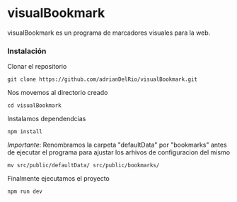 # visualBookmark
visualBookmark es un programa de marcadores visuales para la web.

### Instalación

Clonar el repositorio

```
git clone https://github.com/adrianDelRio/visualBookmark.git
```

Nos movemos al directorio creado

```
cd visualBookmark
```

Instalamos dependendcias

```
npm install
```

*Importante*: Renombramos la carpeta "defaultData" por "bookmarks" antes de ejecutar el programa para ajustar los arhivos de configuracion del mismo

```
mv src/public/defaultData/ src/public/bookmarks/
```

Finalmente ejecutamos el proyecto

```
npm run dev
```
